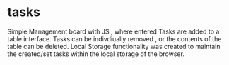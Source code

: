 # tasks

Simple Management board with JS , where entered Tasks are added to a table interface.
Tasks can be indivdiually removed  , or the contents of the table can be deleted. 
Local Storage functionality was created to maintain the created/set tasks within the local storage of the browser.
